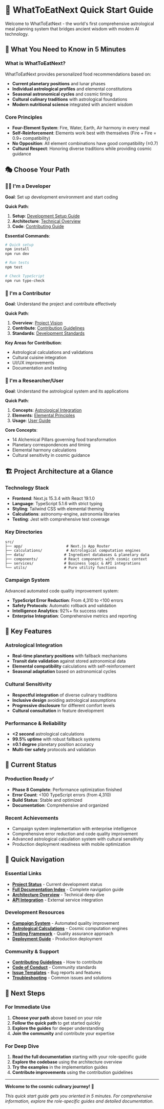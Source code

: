 # 🚀 WhatToEatNext Quick Start Guide

Welcome to WhatToEatNext - the world's first comprehensive astrological meal planning system that bridges ancient wisdom with modern AI technology.

## 🎯 What You Need to Know in 5 Minutes

### What is WhatToEatNext?
WhatToEatNext provides personalized food recommendations based on:
- **Current planetary positions** and lunar phases
- **Individual astrological profiles** and elemental constitutions  
- **Seasonal astronomical cycles** and cosmic timing
- **Cultural culinary traditions** with astrological foundations
- **Modern nutritional science** integrated with ancient wisdom

### Core Principles
- **Four-Element System**: Fire, Water, Earth, Air harmony in every meal
- **Self-Reinforcement**: Elements work best with themselves (Fire + Fire = 0.9+ compatibility)
- **No Opposition**: All element combinations have good compatibility (≥0.7)
- **Cultural Respect**: Honoring diverse traditions while providing cosmic guidance

## 🎭 Choose Your Path

### 👨‍💻 I'm a Developer
**Goal**: Set up development environment and start coding

**Quick Path**: 
1. **Setup**: [Development Setup Guide](getting-started/for-developers.md)
2. **Architecture**: [Technical Overview](technical/architecture.md)
3. **Code**: [Contributing Guide](development/contributing.md)

**Essential Commands**:
```bash
# Quick setup
npm install
npm run dev

# Run tests
npm test

# Check TypeScript
npm run type-check
```

### 🤝 I'm a Contributor
**Goal**: Understand the project and contribute effectively

**Quick Path**:
1. **Overview**: [Project Vision](getting-started/project-overview.md)
2. **Contribute**: [Contribution Guidelines](development/contributing.md)
3. **Standards**: [Development Standards](guides/development-setup.md)

**Key Areas for Contribution**:
- Astrological calculations and validations
- Cultural cuisine integration
- UI/UX improvements
- Documentation and testing

### 🔬 I'm a Researcher/User
**Goal**: Understand the astrological system and its applications

**Quick Path**:
1. **Concepts**: [Astrological Integration](guides/astrological-integration.md)
2. **Elements**: [Elemental Principles](reference/elemental-principles.md)
3. **Usage**: [User Guide](getting-started/for-users.md)

**Core Concepts**:
- 14 Alchemical Pillars governing food transformation
- Planetary correspondences and timing
- Elemental harmony calculations
- Cultural sensitivity in cosmic guidance

## 🏗️ Project Architecture at a Glance

### Technology Stack
- **Frontend**: Next.js 15.3.4 with React 19.1.0
- **Language**: TypeScript 5.1.6 with strict typing
- **Styling**: Tailwind CSS with elemental theming
- **Calculations**: astronomy-engine, astronomia libraries
- **Testing**: Jest with comprehensive test coverage

### Key Directories
```
src/
├── app/                    # Next.js App Router
├── calculations/           # Astrological computation engines
├── data/                  # Ingredient databases & planetary data
├── components/            # React components with cosmic context
├── services/              # Business logic & API integrations
└── utils/                 # Pure utility functions
```

### Campaign System
Advanced automated code quality improvement system:
- **TypeScript Error Reduction**: From 4,310 to <100 errors
- **Safety Protocols**: Automatic rollback and validation
- **Intelligence Analytics**: 92%+ fix success rates
- **Enterprise Integration**: Comprehensive metrics and reporting

## 🌟 Key Features

### Astrological Integration
- **Real-time planetary positions** with fallback mechanisms
- **Transit date validation** against stored astronomical data
- **Elemental compatibility** calculations with self-reinforcement
- **Seasonal adaptation** based on astronomical cycles

### Cultural Sensitivity
- **Respectful integration** of diverse culinary traditions
- **Inclusive design** avoiding astrological assumptions
- **Progressive disclosure** for different comfort levels
- **Cultural consultation** in feature development

### Performance & Reliability
- **<2 second** astrological calculations
- **99.5% uptime** with robust fallback systems
- **±0.1 degree** planetary position accuracy
- **Multi-tier safety** protocols and validation

## 🚦 Current Status

### Production Ready ✅
- **Phase 8 Complete**: Performance optimization finished
- **Error Count**: <100 TypeScript errors (from 4,310)
- **Build Status**: Stable and optimized
- **Documentation**: Comprehensive and organized

### Recent Achievements
- Campaign system implementation with enterprise intelligence
- Comprehensive error reduction and code quality improvement
- Advanced astrological calculation system with cultural sensitivity
- Production deployment readiness with mobile optimization

## 🔗 Quick Navigation

### Essential Links
- **[Project Status](PROJECT_STATUS.md)** - Current development status
- **[Full Documentation Index](NAVIGATION.md)** - Complete navigation guide
- **[Architecture Overview](technical/architecture.md)** - Technical deep dive
- **[API Integration](technical/api-integration.md)** - External service integration

### Development Resources
- **[Campaign System](../src/services/campaign/README.md)** - Automated quality improvement
- **[Astrological Calculations](../src/calculations/README.md)** - Cosmic computation engines
- **[Testing Framework](development/testing.md)** - Quality assurance approach
- **[Deployment Guide](technical/deployment.md)** - Production deployment

### Community & Support
- **[Contributing Guidelines](development/contributing.md)** - How to contribute
- **[Code of Conduct](development/code-of-conduct.md)** - Community standards
- **[Issue Templates](development/issue-templates.md)** - Bug reports and features
- **[Troubleshooting](development/troubleshooting.md)** - Common issues and solutions

## 🎯 Next Steps

### For Immediate Use
1. **Choose your path** above based on your role
2. **Follow the quick path** to get started quickly
3. **Explore the guides** for deeper understanding
4. **Join the community** and contribute your expertise

### For Deep Dive
1. **Read the full documentation** starting with your role-specific guide
2. **Explore the codebase** using the architecture overview
3. **Try the examples** in the implementation guides
4. **Contribute improvements** using the contribution guidelines

---

**Welcome to the cosmic culinary journey!** 🌟

*This quick start guide gets you oriented in 5 minutes. For comprehensive information, explore the role-specific guides and detailed documentation.*